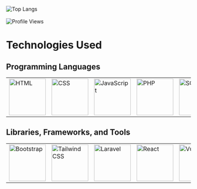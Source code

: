 ![Top Langs](https://github-readme-stats.vercel.app/api/top-langs/?username=percivalyan&theme=dark&layout=compact&card_width=500&langs_count=10)
<br><br>
![Profile Views](https://komarev.com/ghpvc/?username=percivalyan&label=Profile%20views%20%20%20%20%20%20%20%20%20&color=0e75b6&style=flat)

# Technologies Used

## Programming Languages
<table>
  <tr>
    <td><img src="https://upload.wikimedia.org/wikipedia/commons/6/61/HTML5_logo_and_wordmark.svg" alt="HTML" width="100"/></td>
    <td><img src="https://upload.wikimedia.org/wikipedia/commons/6/62/CSS3_logo_and_wordmark.svg" alt="CSS" width="100"/></td>
    <td><img src="https://upload.wikimedia.org/wikipedia/commons/6/6a/JavaScript-logo.png" alt="JavaScript" width="100"/></td>
    <td><img src="https://upload.wikimedia.org/wikipedia/commons/2/27/PHP_logo.svg" alt="PHP" width="100"/></td>
    <td><img src="https://upload.wikimedia.org/wikipedia/commons/4/47/Sql_server_logo.png" alt="SQL" width="100"/></td>
    <td><img src="https://upload.wikimedia.org/wikipedia/en/3/30/Java_programming_language_logo.svg" alt="Java" width="100"/></td>
    <td><img src="https://upload.wikimedia.org/wikipedia/commons/c/c3/Python-logo-notext.svg" alt="Python" width="100"/></td>
  </tr>
</table>

## Libraries, Frameworks, and Tools
<table>
  <tr>
    <td><img src="https://upload.wikimedia.org/wikipedia/commons/b/b2/Bootstrap_logo.svg" alt="Bootstrap" width="100"/></td>
    <td><img src="https://upload.wikimedia.org/wikipedia/commons/d/d5/Tailwind_CSS_logo.svg" alt="Tailwind CSS" width="100"/></td>
    <td><img src="https://upload.wikimedia.org/wikipedia/commons/9/9a/Laravel.svg" alt="Laravel" width="100"/></td>
    <td><img src="https://upload.wikimedia.org/wikipedia/commons/a/a7/React-icon.svg" alt="React" width="100"/></td>
    <td><img src="https://upload.wikimedia.org/wikipedia/commons/6/6a/Vue.js_Logo.svg" alt="Vue.js" width="100"/></td>
    <td><img src="https://upload.wikimedia.org/wikipedia/commons/c/cf/Angular_full_color_logo.svg" alt="Angular" width="100"/></td>
    <td><img src="https://upload.wikimedia.org/wikipedia/commons/5/5b/Spring_Framework_Logo_2018.svg" alt="Spring Boot" width="100"/></td>
    <td><img src="https://upload.wikimedia.org/wikipedia/commons/thumb/4/4f/Google_Colab_logo.svg/1200px-Google_Colab_logo.svg.png" alt="Google Colab" width="100"/></td>
  </tr>
</table>

